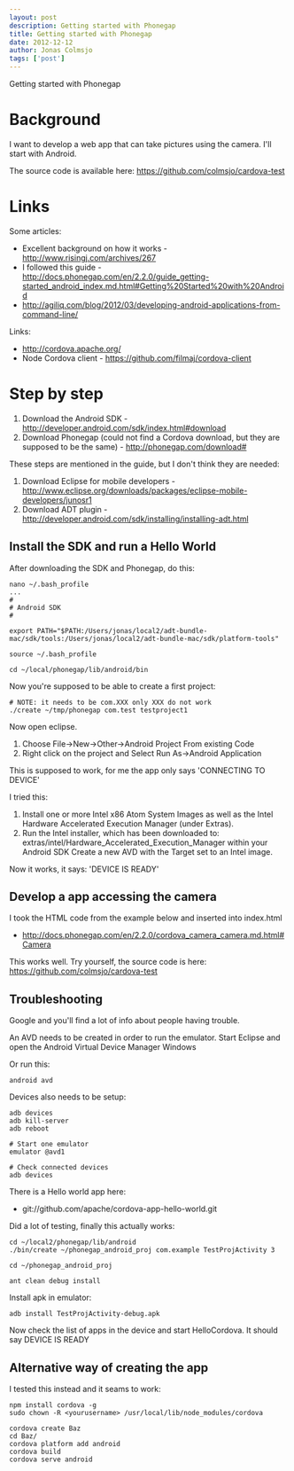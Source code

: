 ```yaml
---
layout: post
description: Getting started with Phonegap
title: Getting started with Phonegap
date: 2012-12-12
author: Jonas Colmsjo
tags: ['post']
---
```


Getting started with Phonegap





# Background

I want to develop a web app that can take pictures using the camera. I'll start with Android.

The source code is available here: https://github.com/colmsjo/cardova-test


# Links

Some articles:

 * Excellent background on how it works - http://www.risingj.com/archives/267
 * I followed this guide - http://docs.phonegap.com/en/2.2.0/guide_getting-started_android_index.md.html#Getting%20Started%20with%20Android
 * http://agiliq.com/blog/2012/03/developing-android-applications-from-command-line/

Links:

 * http://cordova.apache.org/
 * Node Cordova client - https://github.com/filmaj/cordova-client
 
# Step by step
 
 
  1. Download the Android SDK - http://developer.android.com/sdk/index.html#download
  1. Download Phonegap (could not find a Cordova download, but they are supposed to be the same) - http://phonegap.com/download#
  
 
These steps are mentioned in the guide, but I don't think they are needed: 
 
  1. Download Eclipse for mobile developers - http://www.eclipse.org/downloads/packages/eclipse-mobile-developers/junosr1
  1. Download ADT plugin - http://developer.android.com/sdk/installing/installing-adt.html
 
 
## Install the SDK and run a Hello World
 
After downloading the SDK and Phonegap, do this:
 
```
nano ~/.bash_profile
...
#
# Android SDK
#

export PATH="$PATH:/Users/jonas/local2/adt-bundle-mac/sdk/tools:/Users/jonas/local2/adt-bundle-mac/sdk/platform-tools"

source ~/.bash_profile

cd ~/local/phonegap/lib/android/bin
```
 
 
Now you're supposed to be able to create a first project:
```
# NOTE: it needs to be com.XXX only XXX do not work
./create ~/tmp/phonegap com.test testproject1
```

Now open eclipse. 

 1. Choose File->New->Other->Android Project From existing Code
 1. Right click on the project and Select Run As->Android Application

This is supposed to work, for me the app only says 'CONNECTING TO DEVICE'

I tried this:

 1. Install one or more Intel x86 Atom System Images as well as the Intel Hardware Accelerated Execution Manager (under Extras).
 1. Run the Intel installer, which has been downloaded to: extras/intel/Hardware_Accelerated_Execution_Manager within your Android SDK
Create a new AVD with the Target set to an Intel image.

Now it works, it says: 'DEVICE IS READY'


## Develop a app accessing the camera

I took the HTML code from the example below and inserted into index.html

 * http://docs.phonegap.com/en/2.2.0/cordova_camera_camera.md.html#Camera

This works well. Try yourself, the source code is here: https://github.com/colmsjo/cardova-test


## Troubleshooting

Google and you'll find a lot of info about people having trouble. 

An AVD needs to be created in order to run the emulator. Start Eclipse and open the 
Android Virtual Device Manager Windows 


Or run this:

```
android avd
```

Devices also needs to be setup:

```
adb devices
adb kill-server
adb reboot

# Start one emulator
emulator @avd1

# Check connected devices
adb devices
```

There is a Hello world app here:

 * git://github.com/apache/cordova-app-hello-world.git 
 
 
Did a lot of testing, finally this actually works:
 
```
cd ~/local2/phonegap/lib/android
./bin/create ~/phonegap_android_proj com.example TestProjActivity 3

cd ~/phonegap_android_proj

ant clean debug install
``` 
 
 
Install apk in emulator:

```
adb install TestProjActivity-debug.apk
```
 
Now check the list of apps in the device and start HelloCordova. It should say DEVICE IS READY


## Alternative way of creating the app

I tested this instead and it seams to work:
```
npm install cordova -g
sudo chown -R <yourusername> /usr/local/lib/node_modules/cordova

cordova create Baz
cd Baz/
cordova platform add android
cordova build
cordova serve android
```



